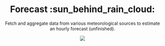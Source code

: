 <h1 align="center">Forecast :sun_behind_rain_cloud:</h1>

<p align="center">Fetch and aggregate data from various meteorological sources to estimate an hourly forecast (unfinished).</p>
<p align="center">
<img src="https://user-images.githubusercontent.com/8711020/169816204-79fe71be-d7f1-48c1-b9d8-be3e438e94f8.gif"/>
</p>
